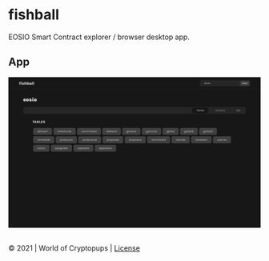 # fishball

EOSIO Smart Contract explorer / browser desktop app.

## App

![App Screenshot](./screenshot.png)

##

&copy; 2021 | World of Cryptopups | [License](./LICENSE)
